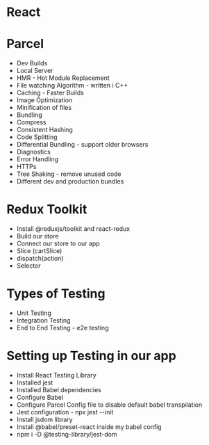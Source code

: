 # React

# Parcel
- Dev Builds
- Local Server
- HMR - Hot Module Replacement
- File watching Algorithm - written i C++
- Caching - Faster Builds
- Image Optimization
- Minification of files
- Bundling
- Compress
- Consistent Hashing
- Code Splitting
- Differential Bundling - support older browsers
- Diagnostics
- Error Handling
- HTTPs
- Tree Shaking - remove unused code
- Different dev and production bundles


# Redux Toolkit
 - Install @reduxjs/toolkit and react-redux
 - Build our store
 - Connect our store to our app
 - Slice (cartSlice)
 - dispatch(action)
 - Selector

# Types of Testing
 - Unit Testing
 - Integration Testing
 - End to End Testing - e2e testing

# Setting up Testing in our app
 - Install React Testing Library
 - Installed jest
 - Installed Babel dependencies
 - Configure Babel
 - Configure Parcel Config file to disable default babel transpilation
 - Jest configuration - npx jest --init
 - Install jsdom library
 - Install @babel/preset-react inside my babel config
 - npm i -D @testing-library/jest-dom
